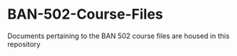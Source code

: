 # BAN-502-Course-Files
Documents pertaining to the BAN 502 course files are housed in this repository
